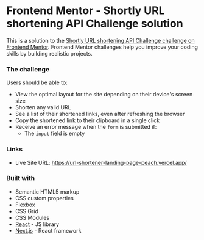 # Frontend Mentor - Shortly URL shortening API Challenge solution

This is a solution to the [Shortly URL shortening API Challenge challenge on Frontend Mentor](https://www.frontendmentor.io/challenges/url-shortening-api-landing-page-2ce3ob-G). Frontend Mentor challenges help you improve your coding skills by building realistic projects. 

### The challenge

Users should be able to:

- View the optimal layout for the site depending on their device's screen size
- Shorten any valid URL
- See a list of their shortened links, even after refreshing the browser
- Copy the shortened link to their clipboard in a single click
- Receive an error message when the `form` is submitted if:
  - The `input` field is empty

### Links

- Live Site URL: https://url-shortener-landing-page-peach.vercel.app/

### Built with

- Semantic HTML5 markup
- CSS custom properties
- Flexbox
- CSS Grid
- CSS Modules 
- [React](https://reactjs.org/) - JS library
- [Next.js](https://nextjs.org/) - React framework

